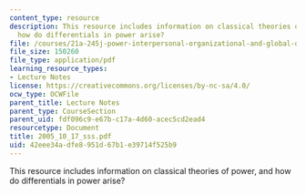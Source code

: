 ```yaml
---
content_type: resource
description: This resource includes information on classical theories of power, and
  how do differentials in power arise?
file: /courses/21a-245j-power-interpersonal-organizational-and-global-dimensions-fall-2005/42eee34adfe8951d67b1e39714f525b9_2005_10_17_sss.pdf
file_size: 150260
file_type: application/pdf
learning_resource_types:
- Lecture Notes
license: https://creativecommons.org/licenses/by-nc-sa/4.0/
ocw_type: OCWFile
parent_title: Lecture Notes
parent_type: CourseSection
parent_uid: fdf096c9-e67b-c17a-4d60-acec5cd2ead4
resourcetype: Document
title: 2005_10_17_sss.pdf
uid: 42eee34a-dfe8-951d-67b1-e39714f525b9
---
```

This resource includes information on classical theories of power, and how do differentials in power arise?